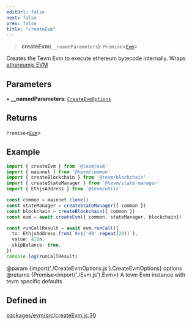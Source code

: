 ```yaml
---
editUrl: false
next: false
prev: false
title: "createEvm"
---
```


> **createEvm**(`__namedParameters`): `Promise`\<[`Evm`](/reference/tevm/evm/classes/evm/)\>

Creates the Tevm Evm to execute ethereum bytecode internally.
Wraps [ethereumjs EVM](https://github.com/ethereumjs/ethereumjs-monorepo/tree/master/packages/evm)

## Parameters

• **\_\_namedParameters**: [`CreateEvmOptions`](/reference/tevm/evm/type-aliases/createevmoptions/)

## Returns

`Promise`\<[`Evm`](/reference/tevm/evm/classes/evm/)\>

## Example

```typescript
import { createEvm } from '@tevm/evm'
import { mainnet } from '@tevm/common'
import { createBlockchain } from '@tevm/blockchain'
import { createStateManager } from '@tevm/state-manager'
import { EthjsAddress } from '@tevm/utils'

const common = mainnet.clone()
const stateManager = createStateManager({ common })
const blockchain = createBlockchain({ common })
const evm = await createEvm({ common, stateManager, blockchain})

const runCallResult = await evm.runCall({
  to: EthjsAddress.from(`0x${'00'.repeat(20)}`),
  value: 420n,
  skipBalance: true,
})
console.log(runCallResult)
````
@param {import('./CreateEvmOptions.js').CreateEvmOptions} options
@returns {Promise<import('./Evm.js').Evm>} A tevm Evm instance with tevm specific defaults

## Defined in

[packages/evm/src/createEvm.js:30](https://github.com/evmts/tevm-monorepo/blob/main/packages/evm/src/createEvm.js#L30)
